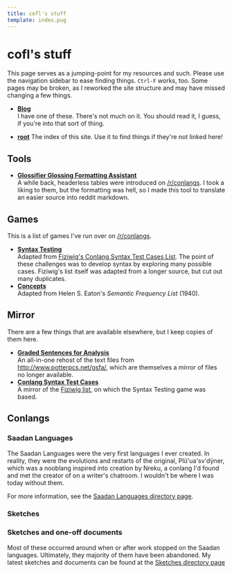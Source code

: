 ```yaml
---
title: cofl's stuff
template: index.pug
---
```


# cofl's stuff
<!--{#top.center}-->

This page serves as a jumping-point for my resources and such. Please use the navigation sidebar to ease finding things. `Ctrl-F` works, too. Some pages may be broken, as I reworked the site structure and may have missed changing a few things.

- [__Blog__](/blog/)  
  I have one of these. There's not much on it. You should read it, I guess, if you're into that sort of thing.

- [__root__](/directory.html)
  The index of this site. Use it to find things if they're not linked here!

## Tools

- [__Glossifier Glossing Formatting Assistant__](/tools/autoformatter.html)  
  A while back, headerless tables were introduced on [/r/conlangs](http://reddit.com/r/conlangs). I took a liking to them, but the formatting was hell, so I made this tool to translate an easier source into reddit markdown.

## Games

This is a list of games I've run over on [/r/conlangs](http://reddit.com/r/conlangs).

- __[Syntax Testing](/conlang/resources/games/syntax-testing.html)__  
  Adapted from [Fiziwig's Conlang Syntax Test Cases List][fiziwigcases]. The point of these challenges was to develop syntax by exploring many possible cases. Fiziwig's list itself was adapted from a longer source, but cut out many duplicates.
- __[Concepts](/conlang/resources/games/concepts.html)__  
  Adapted from Helen S. Eaton's *Semantic Frequency List* (1940).

## Mirror

There are a few things that are available elsewhere, but I keep copies of them here.

- __[Graded Sentences for Analysis](/conlang/resources/mirror/graded-sentences-for-analysis.html)__  
  An all-in-one rehost of the text files from <http://www.potterpcs.net/gsfa/>, which are themselves a mirror of files no longer available.
- __[Conlang Syntax Test Cases](/conlang/resources/mirror/conlang-syntax-test-cases.html)__  
  A mirror of the [Fiziwig list][fiziwigcases], on which the Syntax Testing game was based.

[fiziwigcases]: https://web.archive.org/web/20130603121930/http://fiziwig.com/conlang/syntax_tests.html

## Conlangs
### Saadan Languages
The Saadan Languages were the very first languages I ever created. In reality, they were the evolutions and restarts of the original, Plû'ua'sv'dÿner, which was a nooblang inspired into creation by Nreku, a conlang I'd found and met the creator of on a writer's chatroom. I wouldn't be where I was today without them.

For more information, see the [Saadan Languages directory page](/conlang/named/saadan/).

### Sketches

### Sketches and one-off documents
Most of these occurred around when or after work stopped on the Saadan languages. Ultimately, they majority of them have been abandoned. My latest sketches and documents can be found at the [Sketches directory page](/conlang/sketches/)
